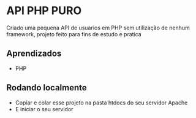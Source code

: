# API PHP PURO

Criado uma pequena API de usuarios em PHP sem utilização de nenhum framework, projeto feito para fins de estudo e pratica

## Aprendizados

- PHP

## Rodando localmente

- Copiar e colar esse projeto na pasta htdocs do seu servidor Apache
- E iniciar o seu servidor
